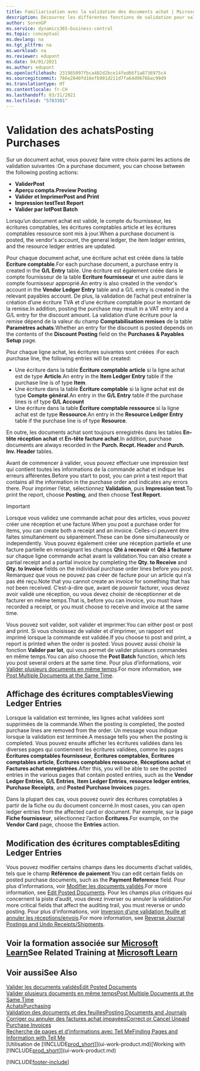 ```yaml
---
title: Familiarisation avec la validation des documents achat | Microsoft Docs
description: Découvrez les différentes fonctions de validation pour valider les documents achat et comment mettre à jour les documents validés.
author: SorenGP
ms.service: dynamics365-business-central
ms.topic: conceptual
ms.devlang: na
ms.tgt_pltfrm: na
ms.workload: na
ms.reviewer: edupont
ms.date: 04/01/2021
ms.author: edupont
ms.openlocfilehash: 231985097fbca402d2bce14fed66f1a8736975c4
ms.sourcegitcommit: 766e2840fd16efb901d211d7fa64d96766ac99d9
ms.translationtype: HT
ms.contentlocale: fr-CH
ms.lasthandoff: 03/31/2021
ms.locfileid: "5783301"
---
```

# <a name="posting-purchases"></a><span data-ttu-id="1481a-103">Validation des achats</span><span class="sxs-lookup"><span data-stu-id="1481a-103">Posting Purchases</span></span>
<span data-ttu-id="1481a-104">Sur un document achat, vous pouvez faire votre choix parmi les actions de validation suivantes :</span><span class="sxs-lookup"><span data-stu-id="1481a-104">On a purchase document, you can choose between the following posting actions:</span></span>

* <span data-ttu-id="1481a-105">**Valider**</span><span class="sxs-lookup"><span data-stu-id="1481a-105">**Post**</span></span>
* <span data-ttu-id="1481a-106">**Aperçu compta.**</span><span class="sxs-lookup"><span data-stu-id="1481a-106">**Preview Posting**</span></span>
* <span data-ttu-id="1481a-107">**Valider et Imprimer**</span><span class="sxs-lookup"><span data-stu-id="1481a-107">**Post and Print**</span></span>
* <span data-ttu-id="1481a-108">**Impression test**</span><span class="sxs-lookup"><span data-stu-id="1481a-108">**Test Report**</span></span>
* <span data-ttu-id="1481a-109">**Valider par lot**</span><span class="sxs-lookup"><span data-stu-id="1481a-109">**Post Batch**</span></span>

<span data-ttu-id="1481a-110">Lorsqu’un document achat est validé, le compte du fournisseur, les écritures comptables, les écritures comptables article et les écritures comptables ressource sont mis à jour.</span><span class="sxs-lookup"><span data-stu-id="1481a-110">When a purchase document is posted, the vendor's account, the general ledger, the item ledger entries, and the resource ledger entries  are updated.</span></span>

<span data-ttu-id="1481a-111">Pour chaque document achat, une écriture achat est créée dans la table **Ecriture comptable**.</span><span class="sxs-lookup"><span data-stu-id="1481a-111">For each purchase document, a purchase entry is created in the **G/L Entry** table.</span></span> <span data-ttu-id="1481a-112">Une écriture est également créée dans le compte fournisseur de la table **Ecriture fournisseur** et une autre dans le compte fournisseur approprié.</span><span class="sxs-lookup"><span data-stu-id="1481a-112">An entry is also created in the vendor's account in the **Vendor Ledger Entry** table and a G/L entry is created in the relevant payables account.</span></span> <span data-ttu-id="1481a-113">De plus, la validation de l’achat peut entraîner la création d’une écriture TVA et d’une écriture comptable pour le montant de la remise.</span><span class="sxs-lookup"><span data-stu-id="1481a-113">In addition, posting the purchase may result in a VAT entry and a G/L entry for the discount amount.</span></span> <span data-ttu-id="1481a-114">La validation d’une écriture pour la remise dépend de la valeur du champ **Comptabilisation remises** de la table **Paramètres achats**.</span><span class="sxs-lookup"><span data-stu-id="1481a-114">Whether an entry for the discount is posted depends on the contents of the **Discount Posting** field on the **Purchases & Payables Setup** page.</span></span>

<span data-ttu-id="1481a-115">Pour chaque ligne achat, les écritures suivantes sont créées :</span><span class="sxs-lookup"><span data-stu-id="1481a-115">For each purchase line, the following entries will be created:</span></span>
- <span data-ttu-id="1481a-116">Une écriture dans la table **Écriture comptable article** si la ligne achat est de type **Article**.</span><span class="sxs-lookup"><span data-stu-id="1481a-116">An entry in the **Item Ledger Entry** table if the purchase line is of type **Item**.</span></span>
- <span data-ttu-id="1481a-117">Une écriture dans la table **Écriture comptable** si la ligne achat est de type **Compte général**.</span><span class="sxs-lookup"><span data-stu-id="1481a-117">An entry in the **G/L Entry** table if the purchase lines is of type **G/L Account**</span></span>
- <span data-ttu-id="1481a-118">Une écriture dans la table **Écriture comptable ressource** si la ligne achat est de type **Ressource**.</span><span class="sxs-lookup"><span data-stu-id="1481a-118">An entry in the **Resource Ledger Entry** table if the purchase line is of type **Resource**.</span></span>

<span data-ttu-id="1481a-119">En outre, les documents achat sont toujours enregistrés dans les tables **En-tête réception achat** et **En-tête facture achat**.</span><span class="sxs-lookup"><span data-stu-id="1481a-119">In addition, purchase documents are always recorded in the **Purch. Recpt. Header** and **Purch. Inv. Header** tables.</span></span>

<span data-ttu-id="1481a-120">Avant de commencer à valider, vous pouvez effectuer une impression test qui contient toutes les informations de la commande achat et indique les erreurs afférentes.</span><span class="sxs-lookup"><span data-stu-id="1481a-120">Before you start to post, you can print a test report that contains all the information in the purchase order and indicates any errors there.</span></span> <span data-ttu-id="1481a-121">Pour imprimer l’état, sélectionnez **Validation**, puis **Impression test**.</span><span class="sxs-lookup"><span data-stu-id="1481a-121">To print the report, choose **Posting**, and then choose **Test Report**.</span></span>

> [!IMPORTANT]  
>   <span data-ttu-id="1481a-122">Lorsque vous validez une commande achat pour des articles, vous pouvez créer une réception et une facture.</span><span class="sxs-lookup"><span data-stu-id="1481a-122">When you post a purchase order for items, you can create both a receipt and an invoice.</span></span> <span data-ttu-id="1481a-123">Celles-ci peuvent être faites simultanément ou séparément.</span><span class="sxs-lookup"><span data-stu-id="1481a-123">These can be done simultaneously or independently.</span></span> <span data-ttu-id="1481a-124">Vous pouvez également créer une réception partielle et une facture partielle en renseignant les champs **Qté à recevoir** et **Qté à facturer** sur chaque ligne commande achat avant la validation.</span><span class="sxs-lookup"><span data-stu-id="1481a-124">You can also create a partial receipt and a partial invoice by completing the **Qty. to Receive** and **Qty. to Invoice** fields on the individual purchase order lines before you post.</span></span> <span data-ttu-id="1481a-125">Remarquez que vous ne pouvez pas créer de facture pour un article qui n’a pas été reçu.</span><span class="sxs-lookup"><span data-stu-id="1481a-125">Note that you cannot create an invoice for something that has not been received.</span></span> <span data-ttu-id="1481a-126">C’est-à-dire que, avant de pouvoir facturer, vous devez avoir validé une réception, ou vous devez choisir de réceptionner et de facturer en même temps.</span><span class="sxs-lookup"><span data-stu-id="1481a-126">That is, before you can invoice, you must have recorded a receipt, or you must choose to receive and invoice at the same time.</span></span>

<span data-ttu-id="1481a-127">Vous pouvez soit valider, soit valider et imprimer.</span><span class="sxs-lookup"><span data-stu-id="1481a-127">You can either post or post and print.</span></span> <span data-ttu-id="1481a-128">Si vous choisissez de valider et d’imprimer, un rapport est imprimé lorsque la commande est validée.</span><span class="sxs-lookup"><span data-stu-id="1481a-128">If you choose to post and print, a report is printed when the order is posted.</span></span> <span data-ttu-id="1481a-129">Vous pouvez aussi choisir la fonction **Valider par lot**, qui vous permet de valider plusieurs commandes en même temps.</span><span class="sxs-lookup"><span data-stu-id="1481a-129">You can also choose the **Post Batch** function, which lets you post several orders at the same time.</span></span> <span data-ttu-id="1481a-130">Pour plus d’informations, voir [Valider plusieurs documents en même temps](ui-batch-posting.md).</span><span class="sxs-lookup"><span data-stu-id="1481a-130">For more information, see [Post Multiple Documents at the Same Time](ui-batch-posting.md).</span></span>

## <a name="viewing-ledger-entries"></a><span data-ttu-id="1481a-131">Affichage des écritures comptables</span><span class="sxs-lookup"><span data-stu-id="1481a-131">Viewing Ledger Entries</span></span>
<span data-ttu-id="1481a-132">Lorsque la validation est terminée, les lignes achat validées sont supprimées de la commande.</span><span class="sxs-lookup"><span data-stu-id="1481a-132">When the posting is completed, the posted purchase lines are removed from the order.</span></span> <span data-ttu-id="1481a-133">Un message vous indique lorsque la validation est terminée.</span><span class="sxs-lookup"><span data-stu-id="1481a-133">A message tells you when the posting is completed.</span></span> <span data-ttu-id="1481a-134">Vous pouvez ensuite afficher les écritures validées dans les diverses pages qui contiennent les écritures validées, comme les pages **Écritures comptables fournisseur**, **Écritures comptables**, **Écritures comptables article**, **Écritures comptables ressource**, **Réceptions achat** et **Factures achat enregistrées**.</span><span class="sxs-lookup"><span data-stu-id="1481a-134">After this, you will be able to see the posted entries in the various pages that contain posted entries, such as the **Vendor Ledger Entries**, **G/L Entries**, **Item Ledger Entries**, **resource ledger entries**, **Purchase Receipts**, and **Posted Purchase Invoices** pages.</span></span>

<span data-ttu-id="1481a-135">Dans la plupart des cas, vous pouvez ouvrir des écritures comptables à partir de la fiche ou du document concerné.</span><span class="sxs-lookup"><span data-stu-id="1481a-135">In most cases, you can open ledger entries from the affected card or document.</span></span> <span data-ttu-id="1481a-136">Par exemple, sur la page **Fiche fournisseur**, sélectionnez l’action **Écritures**.</span><span class="sxs-lookup"><span data-stu-id="1481a-136">For example, on the **Vendor Card** page, choose the **Entries** action.</span></span>

## <a name="editing-ledger-entries"></a><span data-ttu-id="1481a-137">Modification des écritures comptables</span><span class="sxs-lookup"><span data-stu-id="1481a-137">Editing Ledger Entries</span></span>
<span data-ttu-id="1481a-138">Vous pouvez modifier certains champs dans les documents d’achat validés, tels que le champ **Référence de paiement**.</span><span class="sxs-lookup"><span data-stu-id="1481a-138">You can edit certain fields on posted purchase documents, such as the **Payment Reference** field.</span></span> <span data-ttu-id="1481a-139">Pour plus d’informations, voir [Modifier les documents validés](across-edit-posted-document.md).</span><span class="sxs-lookup"><span data-stu-id="1481a-139">For more information, see [Edit Posted Documents](across-edit-posted-document.md).</span></span> <span data-ttu-id="1481a-140">Pour les champs plus critiques qui concernent la piste d’audit, vous devez inverser ou annuler la validation.</span><span class="sxs-lookup"><span data-stu-id="1481a-140">For more critical fields that affect the auditing trail, you must reverse or undo posting.</span></span> <span data-ttu-id="1481a-141">Pour plus d’informations, voir [Inversion d’une validation feuille et annuler les réceptions/envois](finance-how-reverse-journal-posting.md).</span><span class="sxs-lookup"><span data-stu-id="1481a-141">For more information, see [Reverse Journal Postings and Undo Receipts/Shipments](finance-how-reverse-journal-posting.md).</span></span>

## <a name="see-related-training-at-microsoft-learn"></a><span data-ttu-id="1481a-142">Voir la formation associée sur [Microsoft Learn](/learn/modules/receive-invoice-dynamics-d365-business-central/index)</span><span class="sxs-lookup"><span data-stu-id="1481a-142">See Related Training at [Microsoft Learn](/learn/modules/receive-invoice-dynamics-d365-business-central/index)</span></span>

## <a name="see-also"></a><span data-ttu-id="1481a-143">Voir aussi</span><span class="sxs-lookup"><span data-stu-id="1481a-143">See Also</span></span>
[<span data-ttu-id="1481a-144">Valider les documents validés</span><span class="sxs-lookup"><span data-stu-id="1481a-144">Edit Posted Documents</span></span>](across-edit-posted-document.md)  
[<span data-ttu-id="1481a-145">Valider plusieurs documents en même temps</span><span class="sxs-lookup"><span data-stu-id="1481a-145">Post Multiple Documents at the Same Time</span></span>](ui-batch-posting.md)  
[<span data-ttu-id="1481a-146">Achats</span><span class="sxs-lookup"><span data-stu-id="1481a-146">Purchasing</span></span>](purchasing-manage-purchasing.md)  
[<span data-ttu-id="1481a-147">Validation des documents et des feuilles</span><span class="sxs-lookup"><span data-stu-id="1481a-147">Posting Documents and Journals</span></span>](ui-post-documents-journals.md)  
[<span data-ttu-id="1481a-148">Corriger ou annuler des factures achat impayées</span><span class="sxs-lookup"><span data-stu-id="1481a-148">Correct or Cancel Unpaid Purchase Invoices</span></span>](purchasing-how-correct-cancel-unpaid-purchase-invoices.md)  
[<span data-ttu-id="1481a-149">Recherche de pages et d’informations avec Tell Me</span><span class="sxs-lookup"><span data-stu-id="1481a-149">Finding Pages and Information with Tell Me</span></span>](ui-search.md)  
<span data-ttu-id="1481a-150">[Utilisation de [!INCLUDE[prod_short](includes/prod_short.md)]](ui-work-product.md)</span><span class="sxs-lookup"><span data-stu-id="1481a-150">[Working with [!INCLUDE[prod_short](includes/prod_short.md)]](ui-work-product.md)</span></span>


[!INCLUDE[footer-include](includes/footer-banner.md)]